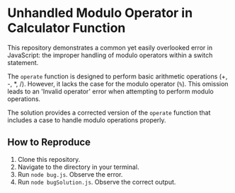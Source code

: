 # Unhandled Modulo Operator in Calculator Function

This repository demonstrates a common yet easily overlooked error in JavaScript: the improper handling of modulo operators within a switch statement. 

The `operate` function is designed to perform basic arithmetic operations (+, -, *, /). However, it lacks the case for the modulo operator (`%`). This omission leads to an 'Invalid operator' error when attempting to perform modulo operations.

The solution provides a corrected version of the `operate` function that includes a case to handle modulo operations properly.

## How to Reproduce

1. Clone this repository.
2. Navigate to the directory in your terminal.
3. Run `node bug.js`. Observe the error.
4. Run `node bugSolution.js`. Observe the correct output.